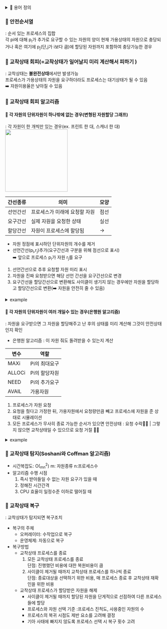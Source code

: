 <details> 
<summary >
📕  용어 정의</summary>
<b>📍 안전상태</b>: 교착상태를 회피하면서 각 프로세스에 그들의 최대 요구량 까지 빠짐없이 자원을 할당할 수 있는 상태, 안전순서열이 존재하는 경우</br></br>
<b>📍 불안전상태</b>: 안전순서열이 존재하지 않는 경우</br></br>
</details>

### 📌 안전순서열

: 순서 있는 프로세스의 집합 <br/>
각 pi에 대해 p<sub>i</sub>가 추가로 요구할 수 있는 자원의 양이 현재 가용상태의 자원으로 충당되거나 혹은 여기에 p<sub>j</sub>(단,j가 i보다 큼)에 할당된 자원까지 포함하여 충당가능한 경우

### 📌 교착상태 회피(=교착상태가 일어날지 미리 계산해서 피하기 )

: 교착상태는 <b>불완전상태</b>에서만 발생가능 </br>
프로세스가 가용상태의 자원을 요구하더라도 프로세스는 대기상태가 될 수 있음</br>
➡️ 자원이용율은 낮아질 수 있음

### 📌 교착상태 회피 알고리즘

#### 📎 각 자원의 단위자원이 하나밖에 없는 경우(변형된 자원할당 그래프)

: 각 자원이 한 개씩만 있는 경우(ex. 프린트 한 대, 스캐너 한 대)
<img src="https://github.com/user-attachments/assets/bed2b90d-d53c-4e92-9432-96edbdb9d96a" width="200px"></br>

| 간선종류 | 의미                          | 모양 |
| -------- | ----------------------------- | ---- |
| 선언간선 | 프로세스가 미래에 요청할 자원 | 점선 |
| 요구간선 | 실제 자원을 요청한 상태       | 실선 |
| 할당간선 | 자원이 프로세스에 할당됨      | →    |

- 자원 정점에 표시하던 단위자원의 개수를 제거
- 선언간선(p<sub>i</sub>,r<sub>j</sub>)추가(요구간선과 구분을 위해 점선으로 표시) </br>
  ➡️ 앞으로 프로세스 p<sub>i</sub>가 자원 r<sub>j</sub>를 요구

1. 선언간선으로 추후 요청할 자원 미리 표시
2. 자원을 진짜 요청받으면 해당 선언 간선을 요구간선으로 변경
3. 요구간선을 할당간선으로 변환해도 사이클이 생기지 않는 경우에만 자원을 할당하고 할당간선으로 변환(➡️ 자원을 안전히 줄 수 있음)

<details>
<summary>example</summary>
<img src="https://github.com/user-attachments/assets/ddf3067b-0f4c-4d90-8f7a-ce03866406fc" width="400px"></br>

1. p₁이 r₂를 요구할때

- r₁은 이미 p₁에 할당돼 있음
- r₂는 아직 할당되지 않은 상태에서 p₁이 r₂를 요구 </br>
  ➡️ 사이클 생기지 않음

2.  p₂가 r₂를 요구할 때

- r₁은 이미 p₁에 할당돼 있음
- p₂는 r₂를 요청 & 할당했다 가정
- p₁은 r₂를 기다림 -> r₂는 p₂가 가지고 있음
- p₂는 r₁을 요청 -> r₁은 p₁이 갖고있음</br>
  ➡️p₁ → r₂ → p₂ → r₁ → p₁

</details>

#### 📎 각 자원의 단위자원이 여러 개일수 있는 경우(은행원 알고리즘)

: 자원을 요구받으면 그 자원을 할당해주고 난 후의 상태를 미리 계산해 그것이 안전상태인지 확인

- 은행원 알고리즘 : 이 자원 줘도 돌려받을 수 있는지 계산

| 변수   | 역할          |
| ------ | ------------- |
| MAXi   | Pi의 최대요구 |
| ALLOCi | Pi의 할당자원 |
| NEED   | Pi의 추가요구 |
| AVAIL  | 가용자원      |

1. 프로세스가 자원 요청
2. 요청을 줬다고 가정한 뒤, 가용자원에서 요청량만큼 빼고 프로세스에 자원을 준 상태로 시뮬레이션
3. 모든 프로세스가 무사히 종료 가능한 순서가 있으면 안전상태 : 요청 수락🙆‍♀️ | 그렇지 않으면 교착상태일 수 있으므로 요청 거절 🙅‍♀️

<details><summary>example</summary>
<img src="https://github.com/user-attachments/assets/8a65aa77-52ec-4dfa-8b1a-adbd9503fc5c" widht="500px"></br>
</details>

### 📌 교착상태 탐지(Soshani와 Coffman 알고리즘)

- 시간복잡도: O(<sub>mn</sub><sup>2</sup>) m: 자원종류 n:프로세스수
- 알고리즘 수행 시점
  1. 즉시 받아들일 수 없는 자원 요구가 있을 때
  2. 정해진 시간간격
  3. CPU 효율이 일정수준 이하로 떨어질 때

### 📌 교착상태 복구

: 교착상태가 탐지되면 복구조치

- 복구의 주체
  - 오퍼레이터: 수작업으로 복구
  - 운영체제: 자동으로 복구
- 복구방법
  - 교착상태 프로세스를 종료
    1. 모든 교착상태 프로세스를 종료</br>
       단점: 진행했던 비용에 대한 복원비용이 큼
    2. 사이클이 제거될 때까지 교착상태 프로세스를 하나씩 종료</br>
       단점: 종료대상을 선택하기 위한 비용, 매 프로세스 종료 후 교착상태 재확인을 위한 비용
  - 교착상태 프로세스가 할당받은 자원을 해제
    - 사이클이 제거될 때까지 할당된 자원을 단게적으로 선점하여 다른 프로세스들에 할당
    - 프로세스와 자원 선택 기준 :프로세스 진척도, 사용중인 자원의 수
    - 프로세스의 복귀 시점도 제반 요소를 고려해 결정
    - 기아 사태에 빠지지 않도록 프로세스 선택 시 복구 횟수 고려
